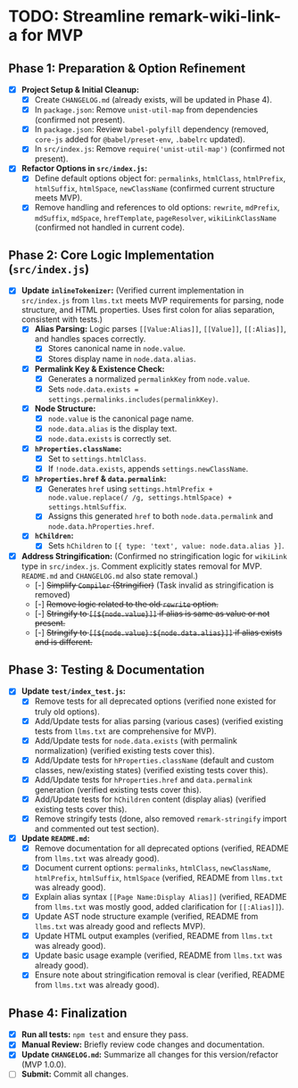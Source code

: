 # TODO: Streamline remark-wiki-link-a for MVP

## Phase 1: Preparation & Option Refinement

- [x] **Project Setup & Initial Cleanup:**
    - [x] Create `CHANGELOG.md` (already exists, will be updated in Phase 4).
    - [x] In `package.json`: Remove `unist-util-map` from dependencies (confirmed not present).
    - [x] In `package.json`: Review `babel-polyfill` dependency (removed, `core-js` added for `@babel/preset-env`, `.babelrc` updated).
    - [x] In `src/index.js`: Remove `require('unist-util-map')` (confirmed not present).
- [x] **Refactor Options in `src/index.js`:**
    - [x] Define default options object for: `permalinks`, `htmlClass`, `htmlPrefix`, `htmlSuffix`, `htmlSpace`, `newClassName` (confirmed current structure meets MVP).
    - [x] Remove handling and references to old options: `rewrite`, `mdPrefix`, `mdSuffix`, `mdSpace`, `hrefTemplate`, `pageResolver`, `wikiLinkClassName` (confirmed not handled in current code).

## Phase 2: Core Logic Implementation (`src/index.js`)

- [x] **Update `inlineTokenizer`:** (Verified current implementation in `src/index.js` from `llms.txt` meets MVP requirements for parsing, node structure, and HTML properties. Uses first colon for alias separation, consistent with tests.)
    - [x] **Alias Parsing:** Logic parses `[[Value:Alias]]`, `[[Value]]`, `[[:Alias]]`, and handles spaces correctly.
        - [x] Stores canonical name in `node.value`.
        - [x] Stores display name in `node.data.alias`.
    - [x] **Permalink Key & Existence Check:**
        - [x] Generates a normalized `permalinkKey` from `node.value`.
        - [x] Sets `node.data.exists = settings.permalinks.includes(permalinkKey)`.
    - [x] **Node Structure:**
        - [x] `node.value` is the canonical page name.
        - [x] `node.data.alias` is the display text.
        - [x] `node.data.exists` is correctly set.
    - [x] **`hProperties.className`:**
        - [x] Set to `settings.htmlClass`.
        - [x] If `!node.data.exists`, appends `settings.newClassName`.
    - [x] **`hProperties.href` & `data.permalink`:**
        - [x] Generates `href` using `settings.htmlPrefix + node.value.replace(/ /g, settings.htmlSpace) + settings.htmlSuffix`.
        - [x] Assigns this generated `href` to both `node.data.permalink` and `node.data.hProperties.href`.
    - [x] **`hChildren`:**
        - [x] Sets `hChildren` to `[{ type: 'text', value: node.data.alias }]`.
- [x] **Address Stringification:** (Confirmed no stringification logic for `wikiLink` type in `src/index.js`. Comment explicitly states removal for MVP. `README.md` and `CHANGELOG.md` also state removal.)
    - [-] ~~Simplify `Compiler` (Stringifier)~~ (Task invalid as stringification is removed)
    - [-] ~~Remove logic related to the old `rewrite` option.~~
    - [-] ~~Stringify to `[[${node.value}]]` if alias is same as value or not present.~~
    - [-] ~~Stringify to `[[${node.value}:${node.data.alias}]]` if alias exists and is different.~~

## Phase 3: Testing & Documentation

- [x] **Update `test/index_test.js`:**
    - [x] Remove tests for all deprecated options (verified none existed for truly old options).
    - [x] Add/Update tests for alias parsing (various cases) (verified existing tests from `llms.txt` are comprehensive for MVP).
    - [x] Add/Update tests for `node.data.exists` (with permalink normalization) (verified existing tests cover this).
    - [x] Add/Update tests for `hProperties.className` (default and custom classes, new/existing states) (verified existing tests cover this).
    - [x] Add/Update tests for `hProperties.href` and `data.permalink` generation (verified existing tests cover this).
    - [x] Add/Update tests for `hChildren` content (display alias) (verified existing tests cover this).
    - [x] Remove stringify tests (done, also removed `remark-stringify` import and commented out test section).
- [x] **Update `README.md`:**
    - [x] Remove documentation for all deprecated options (verified, README from `llms.txt` was already good).
    - [x] Document current options: `permalinks`, `htmlClass`, `newClassName`, `htmlPrefix`, `htmlSuffix`, `htmlSpace` (verified, README from `llms.txt` was already good).
    - [x] Explain alias syntax `[[Page Name:Display Alias]]` (verified, README from `llms.txt` was mostly good, added clarification for `[[:Alias]]`).
    - [x] Update AST node structure example (verified, README from `llms.txt` was already good and reflects MVP).
    - [x] Update HTML output examples (verified, README from `llms.txt` was already good).
    - [x] Update basic usage example (verified, README from `llms.txt` was already good).
    - [x] Ensure note about stringification removal is clear (verified, README from `llms.txt` was already good).

## Phase 4: Finalization

- [x] **Run all tests:** `npm test` and ensure they pass.
- [x] **Manual Review:** Briefly review code changes and documentation.
- [x] **Update `CHANGELOG.md`:** Summarize all changes for this version/refactor (MVP 1.0.0).
- [ ] **Submit:** Commit all changes.
